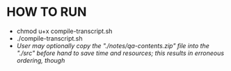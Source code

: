 HOW TO RUN
===
- chmod u+x compile-transcript.sh
- ./compile-transcript.sh
- _User may optionally copy the "./notes/qa-contents.zip" file into the "./src" before hand to save time and resources; this results in erroneous ordering, though_
